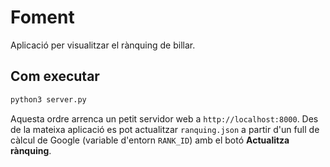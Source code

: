 # Foment
Aplicació per visualitzar el rànquing de billar.

## Com executar

```bash
python3 server.py
```

Aquesta ordre arrenca un petit servidor web a `http://localhost:8000`.
Des de la mateixa aplicació es pot actualitzar `ranquing.json` a
partir d'un full de càlcul de Google (variable d'entorn `RANK_ID`) amb
el botó **Actualitza rànquing**.
